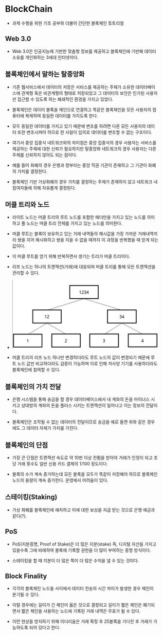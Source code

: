 # BlockChain

- 과제 수행을 위한 기초 공부와 더불어 간단한 블록체인 튜토리얼

## Web 3.0

- Web 3.0은 인공지능에 기반한 맞춤형 정보를 제공하고 블록체인에 기반해 데이터 소유를 개인화하는 3세대 인터넷이다.

## 블록체인에서 말하는 탈중앙화

- 기존 웹서비스에서 데이터의 저장은 서비스를 제공하는 주체가 소유한 데이터베이스에 관계형 혹은 비관계형의 형태로 저장되었고 그 데이터의 보안은 인가된 사용자만 접근할 수 있도록 하는 폐쇄적인 환경을 가지고 있었다.

- 블록체인은 데이터 블록을 체인으로 연결하고 똑같은 블록체인을 모든 사용자의 컴퓨터에 복제하여 동일한 데이터를 가지도록 한다.

- 모두 동일한 데이터를 가지고 있기 때문에 변조를 하려면 다른 모든 사용자의 데이터 또한 변조시켜야 하므로 한 사람이 임의로 데이터를 변조할 수 없는 구조이다.

- 여기서 중앙 집중식 네트워크와의 차이점은 중앙 집중식의 경우 사용자는 서비스를 제공하는 주체에 대한 신뢰가 필요하지만 탈중앙화 네트워크의 경우 사용자는 다른 주체를 신뢰하지 않아도 되는 점이다.

- 예를 들어 화폐의 경우 은행과 정부라는 중앙 직권 기관이 존재하고 그 기관이 화폐의 가치를 결정한다.

- 블록체인 기반 가상화폐의 경우 가치를 결정하는 주체가 존재하지 않고 네트워크 내 참여자들에 의해 자유롭게 결정된다.

## 머클 트리와 노드

- 라이트 노드는 머클 트리의 루트 노드를 포함한 헤더만을 가지고 있는 노드를 의미하고 풀 노드는 머클 트리 전체를 가지고 있는 노드를 의미한다.

- 머클 루트는 블록이 보유하고 있는 거래 내역들의 해시값을 가장 가까운 거래내역끼리 쌍을 지어 해시화하고 쌍을 지을 수 없을 때까지 이 과정을 반복했을 때 얻게 되는 값이다.

- 이 머클 루트를 얻기 위해 반복하면서 생기는 트리가 머클 트리이다.

- 리프 노드는 하나의 트랜잭션(거래)에 대응되며 머클 트리를 통해 모든 트랜잭션을 관리할 수 있다.

- ![image](./img/merkle.PNG)

- 머클 트리의 리프 노드 하나만 변경하더라도 루트 노드의 값이 변경되기 때문에 루트 노드 값만 비교하더라도 검증이 가능하며 이로 인해 저사양 기기를 사용하더라도 블록체인에 참여할 수 있다.

## 블록체인의 가치 전달

- 은행 시스템을 통해 송금을 할 경우 데이터베이스에서 내 계좌의 돈을 마이너스 시키고 상대방의 계좌의 돈을 플러스 시키는 트랜잭션이 일어나고 이는 정보의 전달이다.

- 블록체인은 조작될 수 없는 데이터의 전달이므로 송금을 예로 들면 위와 같은 경우에도 그 데이터 자체가 가치를 가진다.

## 블록체인의 단점

- 가장 큰 단점은 트랜잭션 속도로 약 10번 이상 컨펌을 받아야 거래가 인정이 되고 초당 거래 횟수도 일반 신용 카드 결제의 1/100 정도이다.

- 블록의 수가 계속 증가하는데 모든 블록을 모두가 똑같이 저장해야 하므로 블록체인 노드의 용량이 계속 증가한다. 운영에서 어려움이 있다.

## 스테이킹(Staking)

- 가상 화폐를 블록체인에 예치하고 이에 대한 보상을 지급 받는 것으로 은행 예금과 같다(?).

## PoS

- PoS(지분증명, Proof of Stake)은 더 많은 지분(stake) 즉, 디지털 자산을 가지고 있을수록 그에 비례하여 블록에 기록할 권한을 더 많이 부여하는 증명 방식이다.

- 스테이킹을 할 때 지분이 더 많은 쪽이 더 많은 수익을 낼 수 있는 것이다.

## Block Finality

- 각각의 블록체인 노드들 사이에서 데이터 전송의 시간 차이가 발생한 경우 체인이 분기될 수 있다.

- 이럴 경우에는 길이가 긴 체인이 옳은 것으로 결정되고 길이가 짧은 체인은 폐기되면서 짧은 체인을 사용하는 노드에 기록된 거래 내역은 무효가 될 수 있다.

- 이런 현상을 방지하기 위해 이더리움은 거래 확정 후 25블록을 기다린 후 거래가 가능하도록 되어 있다고 한다.
